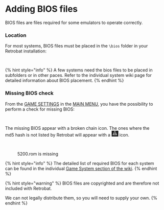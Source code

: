 # Adding BIOS files

BIOS files are files required for some emulators to operate correctly.&#x20;

### Location

For most systems, BIOS files must be placed in the `\bios` folder in your Retrobat installation:

<div align="left">

<figure><img src="https://i.imgur.com/5vAbqqT.png" alt=""><figcaption></figcaption></figure>

</div>

{% hint style="info" %}
A few systems need the bios files to be placed in subfolders or in other paces. Refer to the individual system wiki page for detailed information about BIOS placement.
{% endhint %}

### Missing BIOS check

From the [GAME SETTINGS](../navigation/main-menu.md#game-settings) in the [MAIN MENU](../navigation/main-menu.md), you have the possibility to perform a check for missing BIOS:

<div align="left">

<figure><img src="https://i.imgur.com/wXO2Ier.png" alt=""><figcaption></figcaption></figure>

</div>

The missing BIOS appear with a broken chain icon. The ones where the md5 hash is not listed by Retrobat will appear with a ![](<../.gitbook/assets/image (1).png>) icon.

<div align="left">

<figure><img src="https://i.imgur.com/0TLxbBh.png" alt=""><figcaption><p>5200.rom is missing</p></figcaption></figure>

</div>

{% hint style="info" %}
The detailed list of required BIOS for each system can be found in the individual [Game System section of the wiki](../systems-and-emulators/supported-game-systems/).
{% endhint %}

{% hint style="warning" %}
BIOS files are copyrighted and are therefore not included with Retrobat.&#x20;

We can not legally distribute them, so you will need to supply your own.
{% endhint %}
